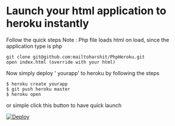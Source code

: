 
# Launch your html application to heroku instantly

Follow the quick steps 
Note : Php file loads html on load, since the application type is php

```
git clone git@github.com:mailtoharshit/PhpHeroku.git
open index.html (override with your html)

```

Now simply deploy ' yourapp' to heroku by following the steps


```
$ heroku create yourapp
$ git push heroku master
$ heroku open

```

or simple click this button to have quick launch

<a href="https://heroku.com/deploy?template=https://github.com/mailtoharshit/PhpHeroku.git">
  <img src="https://www.herokucdn.com/deploy/button.svg" alt="Deploy">
</a>
